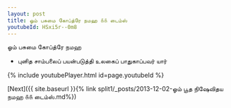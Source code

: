 ```yaml
---
layout: post
title: ஓம் பசுமை கோப்த்ரே நமஹ ௧௧ டைம்ஸ்
youtubeId: HSxi5r--0m8
---
```

 
 
 ஓம் பசுமை கோப்த்ரே நமஹ  
 
 -  புனித சாம்பலைப் பயன்படுத்தி உலகைப் பாதுகாப்பவர் யார் 
 
  
 
  
 
 
 
 
 
 


{% include youtubePlayer.html id=page.youtubeId %}
 
[Next]({{ site.baseurl }}{% link  split1/_posts/2013-12-02-ஓம் பூத நிஷேவிதய நமஹ ௧௧ டைம்ஸ்.md%})
 
